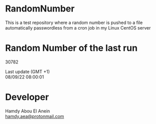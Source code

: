 # RandomNumber    
This is a test repository where a random number is pushed to a file automatically passwordless from a cron job in my Linux CentOS server    
# Random Number of the last run   
30782
      
Last update (GMT +1)    
08/09/22 08:00:01
# Developer    
Hamdy Abou El Anein   
hamdy.aea@protonmail.com
